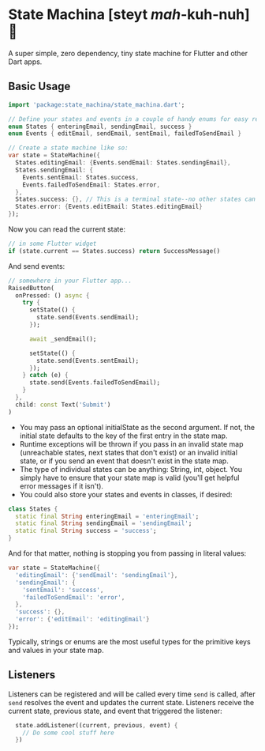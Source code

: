 # State Machina [steyt *mah*-kuh-nuh] 🤖

A super simple, zero dependency, tiny state machine for Flutter and other Dart apps.

## Basic Usage

```dart
import 'package:state_machina/state_machina.dart';

// Define your states and events in a couple of handy enums for easy reference:
enum States { enteringEmail, sendingEmail, success }
enum Events { editEmail, sendEmail, sentEmail, failedToSendEmail }

// Create a state machine like so:
var state = StateMachine({
  States.editingEmail: {Events.sendEmail: States.sendingEmail},
  States.sendingEmail: {
    Events.sentEmail: States.success,
    Events.failedToSendEmail: States.error,
  },
  States.success: {}, // This is a terminal state--no other states can be entered once we get here ☠️
  States.error: {Events.editEmail: States.editingEmail}
});
```

Now you can read the current state:

```dart
// in some Flutter widget
if (state.current == States.success) return SuccessMessage()
```

And send events:

```dart
// somewhere in your Flutter app...
RaisedButton(
  onPressed: () async {
    try {
      setState(() {
        state.send(Events.sendEmail);
      });

      await _sendEmail();

      setState(() {
        state.send(Events.sentEmail);
      });
    } catch (e) {
      state.send(Events.failedToSendEmail);
    }
  },
  child: const Text('Submit')
)
```

- You may pass an optional initialState as the second argument. If not, the initial state defaults to the key of the first entry in the state map.
- Runtime exceptions will be thrown if you pass in an invalid state map (unreachable states, next states that don't exist) or an invalid initial state, or if you send an event that doesn't exist in the state map.
- The type of individual states can be anything: String, int, object. You simply have to ensure that your state map is valid (you'll get helpful error messages if it isn't).
- You could also store your states and events in classes, if desired:

```dart
class States {
  static final String enteringEmail = 'enteringEmail';
  static final String sendingEmail = 'sendingEmail';
  static final String success = 'success';
}
```

And for that matter, nothing is stopping you from passing in literal values:

```dart
var state = StateMachine({
  'editingEmail': {'sendEmail': 'sendingEmail'},
  'sendingEmail': {
    'sentEmail': 'success',
    'failedToSendEmail': 'error',
  },
  'success': {},
  'error': {'editEmail': 'editingEmail'}
});
```

Typically, strings or enums are the most useful types for the primitive keys and values in your state map.

## Listeners

Listeners can be registered and will be called every time `send` is called, after `send` resolves the event and updates the current state. Listeners receive the current state, previous state, and event that triggered the listener:

```dart
  state.addListener((current, previous, event) {
    // Do some cool stuff here
  })
```
